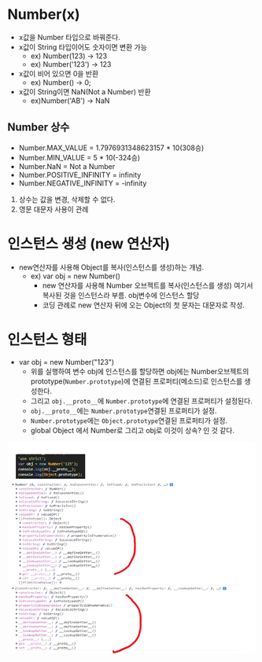 # Number(x)

-   x값을 Number 타입으로 바꿔준다.
-   x값이 String 타입이어도 숫자이면 변환 가능
    -   ex) Number(123) -> 123
    -   ex) Number('123') -> 123
-   x값이 비어 있으면 0을 반환
    -   ex) Number() -> 0;
-   x값이 String이면 NaN(Not a Number) 반환
    -   ex)Number('AB') -> NaN

## Number 상수

-   Number.MAX_VALUE = 1.7976931348623157 \* 10(308승)
-   Number.MIN_VALUE = 5 \* 10(-324승)
-   Number.NaN = Not a Number
-   Number.POSITIVE_INFINITY = infinity
-   Number.NEGATIVE_INFINITY = -infinity

1. 상수는 값을 변경, 삭제할 수 없다.
1. 영문 대문자 사용이 관례

# 인스턴스 생성 (new 연산자)

-   new연산자를 사용해 Object를 복사(인스턴스를 생성)하는 개념.
    -   ex) var obj = new Number()
        -   new 연산자를 사용해 Number 오브젝트를 복사(인스턴스를 생성) 여기서 복사된 것을 인스턴스라 부름. obj변수에 인스턴스 할당
        -   코딩 관례로 new 연산자 뒤에 오는 Object의 첫 문자는 대문자로 작성.

# 인스턴스 형태

-   var obj = new Number("123")
    -   위를 실행하여 변수 obj에 인스턴스를 할당하면 obj에는 Number오브젝트의 prototype(`Number.prototype`)에 연결된 프로퍼티(메소드)로 인스턴스를 생성한다.
    -   그리고 `obj.__proto__`에 `Number.prototype`에 연결된 프로퍼티가 설정된다.
    -   `obj.__proto__`에는 `Number.prototype`연결된 프로퍼티가 설정.
    -   `Number.prototype`에는 `Object.prototype`연결된 프로퍼티가 설정.
    -   global Object 에서 Number로 그리고 obj로 이것이 상속? 인 것 같다.

![인스턴스 프로토타입](https://github.com/man0209/TIL/blob/main/Javascript/image/%EC%9D%B8%EC%8A%A4%ED%84%B4%EC%8A%A4%20%ED%98%95%ED%83%9C.png?raw=true)
